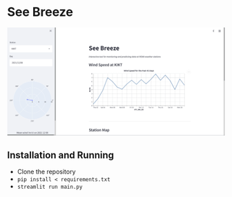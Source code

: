 # See Breeze

![Screenshot of a weather dashboard](./media/screenshot.png)

## Installation and Running

- Clone the repository
- `pip install < requirements.txt`
- `streamlit run main.py`
